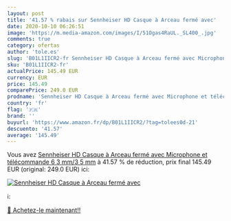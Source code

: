 ```yaml
---
layout: post
title: '41.57 % rabais sur Sennheiser HD Casque à Arceau fermé avec'
date: 2020-10-10 06:26:51
image: 'https://m.media-amazon.com/images/I/51Ogas4RaUL._SL400_.jpg'
comments: true
category: ofertas
author: 'tole.es'
slug: 'B01L1IICR2-fr Sennheiser HD Casque à Arceau fermé avec Microphone et...'
sku: 'B01L1IICR2-fr'
actualPrice: 145.49 EUR
currency: EUR
price: 145.49
comparePrice: 249.0 EUR
prodname: 'Sennheiser HD Casque à Arceau fermé avec Microphone et télécommande 6 3 mm/3 5 mm'
country: 'fr'
flag: '🇫🇷'
brand: ''
buyurl: 'https://www.amazon.fr/dp/B01L1IICR2/?tag=tolees0d-21'
descuento: '41.57'
average: '145.49'
---
```


Vous avez [Sennheiser HD Casque à Arceau fermé avec Microphone et télécommande 6 3 mm/3 5 mm](https://www.amazon.fr/dp/B01L1IICR2/?tag=tolees0d-21)  à  41.57 % de réduction, prix final  145.49 EUR (original: 249.0 EUR) ici:

[![Sennheiser HD Casque à Arceau fermé avec](https://m.media-amazon.com/images/I/51Ogas4RaUL._SL400_.jpg)](https://www.amazon.fr/dp/B01L1IICR2/?tag=tolees0d-21)

ℹ️:


[🛒 Achetez-le maintenant!!](https://www.amazon.fr/dp/B01L1IICR2/?tag=tolees0d-21)
